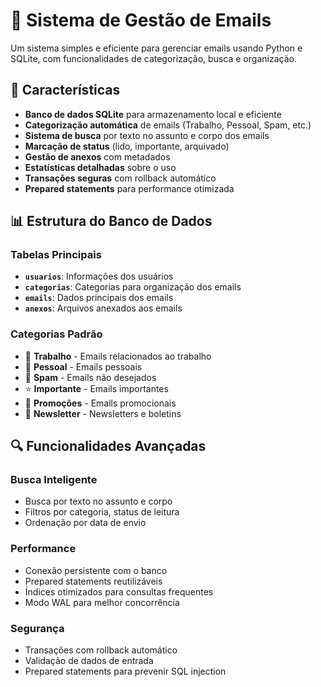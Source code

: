 # 📧 Sistema de Gestão de Emails

Um sistema simples e eficiente para gerenciar emails usando Python e SQLite, com funcionalidades de categorização, busca e organização.

## 🚀 Características

- **Banco de dados SQLite** para armazenamento local e eficiente
- **Categorização automática** de emails (Trabalho, Pessoal, Spam, etc.)
- **Sistema de busca** por texto no assunto e corpo dos emails
- **Marcação de status** (lido, importante, arquivado)
- **Gestão de anexos** com metadados
- **Estatísticas detalhadas** sobre o uso
- **Transações seguras** com rollback automático
- **Prepared statements** para performance otimizada

## 📊 Estrutura do Banco de Dados

### Tabelas Principais

- **`usuarios`**: Informações dos usuários
- **`categorias`**: Categorias para organização dos emails
- **`emails`**: Dados principais dos emails
- **`anexos`**: Arquivos anexados aos emails

### Categorias Padrão

- 🏢 **Trabalho** - Emails relacionados ao trabalho
- 👤 **Pessoal** - Emails pessoais
- 🚫 **Spam** - Emails não desejados
- ⭐ **Importante** - Emails importantes
- 🎯 **Promoções** - Emails promocionais
- 📰 **Newsletter** - Newsletters e boletins


## 🔍 Funcionalidades Avançadas

### Busca Inteligente
- Busca por texto no assunto e corpo
- Filtros por categoria, status de leitura
- Ordenação por data de envio

### Performance
- Conexão persistente com o banco
- Prepared statements reutilizáveis
- Índices otimizados para consultas frequentes
- Modo WAL para melhor concorrência

### Segurança
- Transações com rollback automático
- Validação de dados de entrada
- Prepared statements para prevenir SQL injection